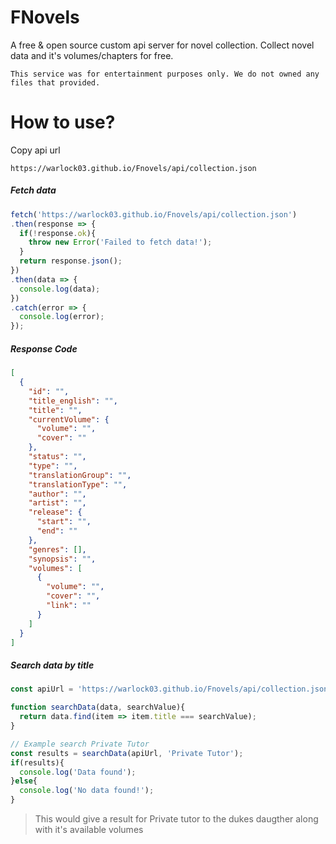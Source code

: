 # FNovels
A free & open source custom api server for novel collection. Collect novel data and it's volumes/chapters for free.

` This service was for entertainment purposes only. We do not owned any files that provided. `

# How to use?
Copy api url
```
https://warlock03.github.io/Fnovels/api/collection.json
```
##### Fetch data
``` js
fetch('https://warlock03.github.io/Fnovels/api/collection.json')
.then(response => {
  if(!response.ok){
    throw new Error('Failed to fetch data!');
  }
  return response.json();
})
.then(data => {
  console.log(data);
})
.catch(error => {
  console.log(error);
});
```
##### Response Code
``` json
[
  {
    "id": "",
    "title_english": "",
    "title": "",
    "currentVolume": {
      "volume": "",
      "cover": ""
    },
    "status": "",
    "type": "",
    "translationGroup": "",
    "translationType": "",
    "author": "",
    "artist": "",
    "release": {
      "start": "",
      "end": ""
    },
    "genres": [],
    "synopsis": "",
    "volumes": [
      {
        "volume": "",
        "cover": "",
        "link": ""
      }
    ]
  }
]
```
##### Search data by title
``` js
const apiUrl = 'https://warlock03.github.io/Fnovels/api/collection.json';

function searchData(data, searchValue){
  return data.find(item => item.title === searchValue);
}

// Example search Private Tutor
const results = searchData(apiUrl, 'Private Tutor');
if(results){
  console.log('Data found');
}else{
  console.log('No data found!');
}
```
> This would give a result for Private tutor to the dukes daugther along with it's available volumes
